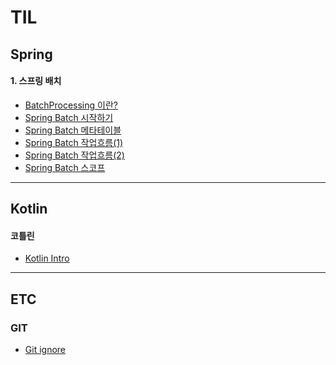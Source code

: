 # TIL
## Spring
#### 1. 스프링 배치
- [BatchProcessing 이란?](https://github.com/JadenKim940105/TIL/blob/master/spring/batch/%EB%B0%B0%EC%B9%98%20%EC%96%B4%ED%94%8C%EB%A6%AC%EC%BC%80%EC%9D%B4%EC%85%98.md)
- [Spring Batch 시작하기](https://github.com/JadenKim940105/TIL/blob/master/spring/batch/Spring%20%EB%B0%B0%EC%B9%98%EC%96%B4%ED%94%8C%EB%A6%AC%EC%BC%80%EC%9D%B4%EC%85%98(1).md)
- [Spring Batch 메타테이블](https://github.com/JadenKim940105/TIL/blob/master/spring/batch/Spring%EB%B0%B0%EC%B9%98%20%EB%A9%94%ED%83%80%ED%85%8C%EC%9D%B4%EB%B8%94.md)
- [Spring Batch 작업흐름(1)](https://github.com/JadenKim940105/TIL/blob/master/spring/batch/Spring%20%EB%B0%B0%EC%B9%98%EC%96%B4%ED%94%8C%EB%A6%AC%EC%BC%80%EC%9D%B4%EC%85%98(2).md)
- [Spring Batch 작업흐름(2)](https://github.com/JadenKim940105/TIL/blob/master/spring/batch/Spring%20%EB%B0%B0%EC%B9%98%EC%96%B4%ED%94%8C%EB%A6%AC%EC%BC%80%EC%9D%B4%EC%85%98(3).md)
- [Spring Batch 스코프](https://github.com/JadenKim940105/TIL/blob/master/spring/batch/Spring%20%EB%B0%B0%EC%B9%98%EC%96%B4%ED%94%8C%EB%A6%AC%EC%BC%80%EC%9D%B4%EC%85%98(4).md)
----
## Kotlin
#### 코틀린 
- [Kotlin Intro](https://github.com/JadenKim940105/TIL/blob/master/kotlin/Kotlin%20Intro.md)

---- 

## ETC 
### GIT
- [Git ignore](./git/Ignore.md) 

 